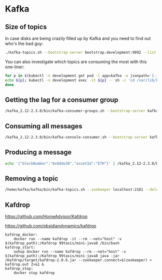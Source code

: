 # Kafka

## Size of topics

In case disks are being crazily filled up by Kafka and you need to find out who's the bad guy:

```sh
./kafka-topics.sh --bootstrap-server bootstrap.development:9092 --list | while read topic; do echo $(./kafka-log-dirs.sh --bootstrap-server bootstrap.development:9092 --topic-list "${topic}" --describe | grep '^{'   | jq '[ ..|.size? | numbers ] | add') ${topic}; done | sort -n | tac
```

You can also investigate which topics are consuming the most with this one-liner:

```sh
for p in $(kubectl -n development get pod -l app=kafka -o jsonpath='{.items[*].metadata.name}'); do
echo ${p}; kubectl -n development exec -it ${p} -- sh -c 'cd /var/lib/kafka/data/topics; ls -1 -d */ | while read t; do du -csh ${t}/*.log | tail -1 | sed "s@total@${t}@"; done | sort -h';
done
```

## Getting the lag for a consumer group

```sh
/kafka_2.12-2.3.0/bin/kafka-consumer-groups.sh --bootstrap-server kafka-operator-kafka-bootstrap.kafka:9092 --describe --group process_block_request_group
```

## Consuming all messages

```sh
/kafka_2.12-2.3.0/bin/kafka-console-consumer.sh --bootstrap-server kafka-operator-kafka-bootstrap.kafka:9092 --topic DepositNotification-FIXME --from-beginning
```

## Producing a message

```sh
echo '{"blockNumber":"0x8dde30","assetId":"ETH"}' | /kafka_2.12-2.3.0/bin/kafka-console-producer.sh --broker-list kafka-operator-kafka-bootstrap.kafka:9092 --topic ProcessBlockRequest > /dev/null
```

## Removing a topic

```sh
/home/kafka/kafka/bin/kafka-topics.sh --zookeeper localhost:2181 --delete --topic WithdrawalRequest
```

## Kafdrop

https://github.com/HomeAdvisor/Kafdrop

https://github.com/obsidiandynamics/kafdrop

```
kafdrop_docker:
	docker run --name kafdrop -it --rm --net="host" -v $(kafdrop_path):/Kafdrop 99taxis/mini-java8 /bin/bash
kafdrop_start:
	nohup docker run --name kafdrop --rm --net="host" -v $(kafdrop_path):/Kafdrop 99taxis/mini-java8 java -jar /Kafdrop/target/kafdrop-2.0.6.jar --zookeeper.connect=$(zookeeper) > kafdrop.out 2>&1 &
kafdrop_stop:
	docker stop kafdrop
```
